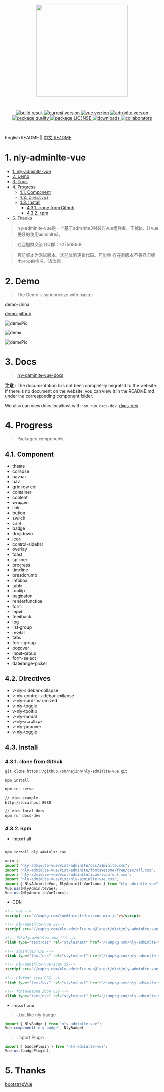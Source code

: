 <p align="center">
  <a href="https://github.com/nejinn/nly-adminlte-vue">
    <img src="https://github.com/nejinn/nly-adminlte-vue/blob/master/static/NLYREADME.png" width="300">
  </a>
</p>
<br>
<p align="center">
  <a href="https://travis-ci.org/github/nejinn/nly-adminlte-vue">
    <img src="https://travis-ci.org/nejinn/nly-adminlte-vue.svg?branch=master" alt="build result">
  </a>
  <a href="https://www.npmjs.com/package/nly-adminlte-vue">
    <img src="https://img.shields.io/npm/v/nly-adminlte-vue?color=green" alt="current version">
  </a>
  <a href="https://cn.vuejs.org">
    <img src="https://img.shields.io/badge/vue.js-2.x-green" alt="vue version">
  </a>
  <a href="https://github.com/ColorlibHQ/AdminLTE">
    <img src="https://img.shields.io/badge/adminlte-3.x-yellow" alt="adminlte version">
  </a>
  <a href="https://packagequality.com/#?package=nly-adminlte-vue">
    <img src="https://npm.packagequality.com/shield/nly-adminlte-vue.svg" alt="package quality" />
  </a>
    <a href="https://github.com/nejinn/nly-adminlte-vue/blob/master/LICENSE">
    <img src="https://img.shields.io/npm/l/nly-adminlte-vue" alt="package LICENSE" />
  </a>
  </a>
    <a href="https://www.npmjs.com/package/nly-adminlte-vue">
    <img src="https://img.shields.io/npm/dt/nly-adminlte-vue" alt="downloads" />
  </a>
  </a>
    <a href="https://github.com/nejinn/nly-adminlte-vue/graphs/contributors">
    <img src="https://img.shields.io/npm/collaborators/nly-adminlte-vue" alt="collaborators" />
  </a>

</p>

</BR>

English README || [中文 README](https://github.com/nejinn/nly-adminlte-vue/tree/master/zh)


# 1. nly-adminlte-vue
<!-- TOC -->

- [1. nly-adminlte-vue](#1-nly-adminlte-vue)
- [2. Demo](#2-demo)
- [3. Docs](#3-docs)
- [4. Progress](#4-progress)
  - [4.1. Component](#41-component)
  - [4.2. Directives](#42-directives)
  - [4.3. Install](#43-install)
    - [4.3.1. clone from Github](#431-clone-from-github)
    - [4.3.2. npm](#432-npm)
- [5. Thanks](#5-thanks)

<!-- /TOC -->

> nly-adminlte-vue是一个基于adminlte3封装的vue组件库。干掉jq，让vue更好的使用adminlte3。

> 欢迎加群交流 QQ群：927568606

> 目前版本为测试版本，欢迎体验更新代码。可能会 存在新版本不兼容旧版本prop的情况，请注意

# 2. Demo

> The Demo is synchronize with master

[demo-china](http://nly-adminlte-vue-demo.nejinn.com/#/)

[demo-github](https://nejinn.github.io/nly-adminlte-vue-demo/)

![demoPic](https://github.com/nejinn/nly-adminlte-vue/blob/master/static/demoPic.png)

![demo](https://github.com/nejinn/nly-adminlte-vue/blob/master/static/demo.gif)

![demoPic](https://github.com/nejinn/nly-adminlte-vue/blob/master/static/demo1.gif)

# 3. Docs

> [nly-daminlte-vue-docs](http://nly-adminlte-vue.nejinn.com/)

**注意** : The documentation has not been completely migrated to the website. If there is no document on the website, you can view it in the README.md under the corresponding component folder.

We also can view docs localhost with `npm run docs-dev`. [docs-dev](#43-install)

# 4. Progress

> Packaged components

## 4.1. Component

* theme
* collapse
* navbar
* nav
* grid row col
* container
* content
* wrapper
* link
* button
* switch
* card
* badge
* dropdown
* icon
* control-sidebar
* overlay
* toast
* spinner
* progress
* timeline
* breadcrumb
* infobox
* table 
* tooltip
* paginaton
* renderfunction
* form
* input
* feedback
* log
* list-group
* modal
* tabs
* form-group
* popover
* input-group
* form-select
* daterange-picker

## 4.2. Directives

* v-nly-sidebar-collapse
* v-nly-control-sidebar-collapse
* v-nly-card-maximized
* v-nly-toggle
* v-nly-tooltip
* v-nly-modal
* v-nly-scrollspy
* v-nly-popover
* v-nly-toggle

## 4.3. Install

### 4.3.1. clone from Github

```html
git clone https://github.com/nejinn/nly-adminlte-vue.git

npm install 

npm run serve

// view example
http://localhost:8080

// view local docs
npm run docs-dev
```

### 4.3.2. npm

* import all
```js

npm install nly-adminlte-vue

main.js
import "nly-adminlte-vue/dist/adminlte/css/adminlte.css";
import "nly-adminlte-vue/dist/adminlte/fontawesome-free/css/all.css";
import "nly-adminlte-vue/dist/adminlte/icon/iconfont.css";
import "nly-adminlte-vue/dist/nly-adminlte-vue.css";
import { NlyAdminlteVue, NlyAdminlteVueIcons } from "nly-adminlte-vue";
Vue.use(NlyAdminlteVue);
Vue.use(NlyAdminlteVueIcons);
```

- CDN

```html
<!-- vue -->
<script src="//unpkg.com/vue@latest/dist/vue.min.js"></script>

<!-- nly-adminlte-vue JS-->
<script src="//unpkg.com/nly-adminlte-vue@latest/dist/nly-adminlte-vue.umd.js"></script>

<!-- 引入nly-adminlte-vue CSS -->
<link type="text/css" rel="stylesheet" href="//unpkg.com/nly-adminlte-vue@latest/dist/nly-adminlte-vue.css" />

<!-- adminlte3 CSS -->
<link type="text/css" rel="stylesheet" href="//unpkg.com/nly-adminlte-vue@latest/dist/adminlte/css/adminlte.css" />

<!-- nly-adminlte-vue-icon JS-->
<script src="//unpkg.com/nly-adminlte-vue@latest/dist/nly-adminlte-vue-icon.umd.js"></script>

<!-- nlyfont icon CSS -->
<link type="text/css" rel="stylesheet" href="//unpkg.com/nly-adminlte-vue@latest/dist/adminlte/icon/iconfont.css" />

<!-- fontawesome icon CSS -->
<link type="text/css" rel="stylesheet" href="//unpkg.com/nly-adminlte-vue@latest/dist/adminlte/fontawesome-free/css/all.css" />
```

* import one

> Just like nly-badge

```js
import { NlyBadge } from "nly-adminlte-vue";
Vue.component('nly-badge', NlyBadge)
```

> import Plugin

```js
import { badgePlugin } from "nly-adminlte-vue";
Vue.use(badgePlugin);
```

# 5. Thanks

[bootstrapVue](https://bootstrap-vue.js.org)
